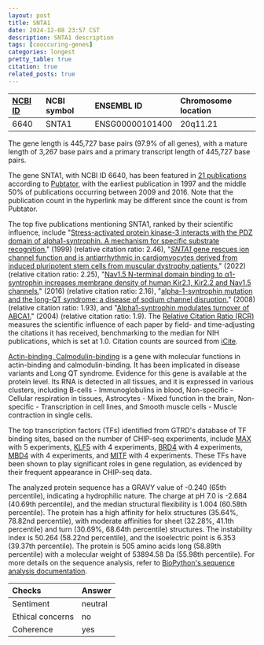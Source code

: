 ```yaml
---
layout: post
title: SNTA1
date: 2024-12-08 23:57 CST
description: SNTA1 description
tags: [cooccuring-genes]
categories: longest
pretty_table: true
citation: true
related_posts: true
---
```




| [NCBI ID](https://www.ncbi.nlm.nih.gov/gene/6640) | NCBI symbol | ENSEMBL ID | Chromosome location |
| :-------- | :------- | :-------- | :------- |
| 6640  | SNTA1 | ENSG00000101400 | 20q11.21 |



The gene length is 445,727 base pairs (97.9% of all genes), with a mature length of 3,267 base pairs and a primary transcript length of 445,727 base pairs.


The gene SNTA1, with NCBI ID 6640, has been featured in [21 publications](https://pubmed.ncbi.nlm.nih.gov/?term=%22SNTA1%22) according to [Pubtator](https://academic.oup.com/nar/article/47/W1/W587/5494727), with the earliest publication in 1997 and the middle 50% of publications occurring between 2009 and 2016. Note that the publication count in the hyperlink may be different since the count is from Pubtator.


The top five publications mentioning SNTA1, ranked by their scientific influence, include "[Stress-activated protein kinase-3 interacts with the PDZ domain of alpha1-syntrophin. A mechanism for specific substrate recognition.](https://pubmed.ncbi.nlm.nih.gov/10212242)" (1999) (relative citation ratio: 2.46), "[<i>SNTA1</i> gene rescues ion channel function and is antiarrhythmic in cardiomyocytes derived from induced pluripotent stem cells from muscular dystrophy patients.](https://pubmed.ncbi.nlm.nih.gov/35762211)" (2022) (relative citation ratio: 2.25), "[Nav1.5 N-terminal domain binding to α1-syntrophin increases membrane density of human Kir2.1, Kir2.2 and Nav1.5 channels.](https://pubmed.ncbi.nlm.nih.gov/26786162)" (2016) (relative citation ratio: 2.16), "[alpha-1-syntrophin mutation and the long-QT syndrome: a disease of sodium channel disruption.](https://pubmed.ncbi.nlm.nih.gov/19684871)" (2008) (relative citation ratio: 1.93), and "[Alpha1-syntrophin modulates turnover of ABCA1.](https://pubmed.ncbi.nlm.nih.gov/14722086)" (2004) (relative citation ratio: 1.9). The [Relative Citation Ratio (RCR)](https://journals.plos.org/plosbiology/article?id=10.1371/journal.pbio.1002541) measures the scientific influence of each paper by field- and time-adjusting the citations it has received, benchmarking to the median for NIH publications, which is set at 1.0. Citation counts are sourced from [iCite](https://icite.od.nih.gov).


[Actin-binding, Calmodulin-binding](https://www.proteinatlas.org/[Ensembl]-[Gene]) is a gene with molecular functions in actin-binding and calmodulin-binding. It has been implicated in disease variants and Long QT syndrome. Evidence for this gene is available at the protein level. Its RNA is detected in all tissues, and it is expressed in various clusters, including B-cells - Immunoglobulins in blood, Non-specific - Cellular respiration in tissues, Astrocytes - Mixed function in the brain, Non-specific - Transcription in cell lines, and Smooth muscle cells - Muscle contraction in single cells.


The top transcription factors (TFs) identified from GTRD's database of TF binding sites, based on the number of CHIP-seq experiments, include [MAX](https://www.ncbi.nlm.nih.gov/gene/4149) with 5 experiments, [KLF5](https://www.ncbi.nlm.nih.gov/gene/688) with 4 experiments, [BRD4](https://www.ncbi.nlm.nih.gov/gene/23476) with 4 experiments, [MBD4](https://www.ncbi.nlm.nih.gov/gene/8930) with 4 experiments, and [MITF](https://www.ncbi.nlm.nih.gov/gene/4286) with 4 experiments. These TFs have been shown to play significant roles in gene regulation, as evidenced by their frequent appearance in CHIP-seq data.











The analyzed protein sequence has a GRAVY value of -0.240 (65th percentile), indicating a hydrophilic nature. The charge at pH 7.0 is -2.684 (40.69th percentile), and the median structural flexibility is 1.004 (60.58th percentile). The protein has a high affinity for helix structures (35.64%, 78.82nd percentile), with moderate affinities for sheet (32.28%, 41.1th percentile) and turn (30.69%, 68.64th percentile) structures. The instability index is 50.264 (58.22nd percentile), and the isoelectric point is 6.353 (39.37th percentile). The protein is 505 amino acids long (58.89th percentile) with a molecular weight of 53894.58 Da (55.98th percentile). For more details on the sequence analysis, refer to [BioPython's sequence analysis documentation](https://biopython.org/docs/1.75/api/Bio.SeqUtils.ProtParam.html).



| Checks    | Answer |
| :-------- | :------- |
| Sentiment  | neutral   |
| Ethical concerns | no     |
| Coherence    | yes    |